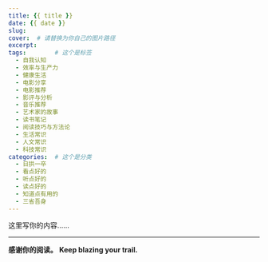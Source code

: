 ```yaml
---
title: {{ title }}
date: {{ date }}
slug: 
cover:  # 请替换为你自己的图片路径
excerpt: 
tags:        # 这个是标签
  - 自我认知
  - 效率与生产力
  - 健康生活
  - 电影分享
  - 电影推荐
  - 影评与分析
  - 音乐推荐
  - 艺术家的故事
  - 读书笔记
  - 阅读技巧与方法论
  - 生活常识
  - 人文常识
  - 科技常识
categories:  # 这个是分类
  - 日拱一卒
  - 看点好的
  - 听点好的
  - 读点好的
  - 知道点有用的
  - 三省吾身
---
```

<!-- 正文开始 -->

这里写你的内容……

---

**感谢你的阅读。**
**Keep blazing your trail.**